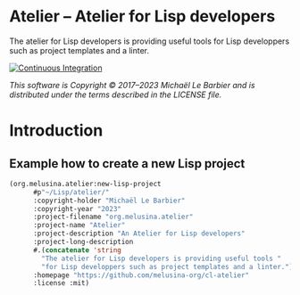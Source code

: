 # Atelier – Atelier for Lisp developers

The atelier for Lisp developers is providing useful tools for Lisp
developpers such as project templates and a linter.

[![Continuous Integration](https://github.com/melusina-org/cl-atelier/actions/workflows/continuous-integration.yaml/badge.svg)](https://github.com/melusina-org/cl-atelier/actions/workflows/continuous-integration.yaml)

*This software is Copyright © 2017–2023 Michaël Le Barbier and
is distributed under the terms described in the LICENSE file.*

# Introduction

## Example how to create a new Lisp project

~~~ lisp
(org.melusina.atelier:new-lisp-project
	  #p"~/Lisp/atelier/"
	  :copyright-holder "Michaël Le Barbier"
	  :copyright-year "2023"
	  :project-filename "org.melusina.atelier"
	  :project-name "Atelier"
	  :project-description "An Atelier for Lisp developers"
	  :project-long-description
	  #.(concatenate 'string
        "The atelier for Lisp developers is providing useful tools "
	    "for Lisp developpers such as project templates and a linter.")
	  :homepage "https://github.com/melusina-org/cl-atelier"
	  :license :mit)
~~~
